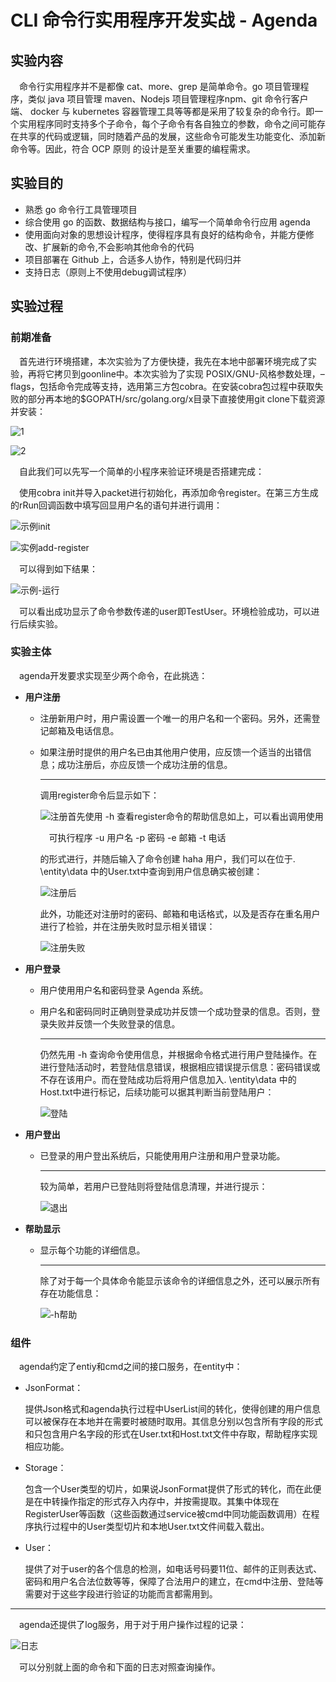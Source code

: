 # **CLI 命令行实用程序开发实战 - Agenda**

## 实验内容

&emsp;命令行实用程序并不是都像 cat、more、grep 是简单命令。go 项目管理程序，类似 java 项目管理 maven、Nodejs 项目管理程序npm、git 命令行客户端、 docker 与 kubernetes 容器管理工具等等都是采用了较复杂的命令行。即一个实用程序同时支持多个子命令，每个子命令有各自独立的参数，命令之间可能存在共享的代码或逻辑，同时随着产品的发展，这些命令可能发生功能变化、添加新命令等。因此，符合 OCP 原则 的设计是至关重要的编程需求。

## 实验目的

* 熟悉 go 命令行工具管理项目
* 综合使用 go 的函数、数据结构与接口，编写一个简单命令行应用 agenda
* 使用面向对象的思想设计程序，使得程序具有良好的结构命令，并能方便修改、扩展新的命令,不会影响其他命令的代码
* 项目部署在 Github 上，合适多人协作，特别是代码归并
* 支持日志（原则上不使用debug调试程序）

## 实验过程

### 前期准备

&emsp;首先进行环境搭建，本次实验为了方便快捷，我先在本地中部署环境完成了实验，再将它拷贝到goonline中。本次实验为了实现 POSIX/GNU-风格参数处理，–flags，包括命令完成等支持，选用第三方包cobra。在安装cobra包过程中获取失败的部分再本地的$GOPATH/src/golang.org/x目录下直接使用git clone下载资源并安装：

![1](https://github.com/rye0410/hello-world/blob/master/HWServiceComputing/agenda/pic/1.png)

![2](https://github.com/rye0410/hello-world/blob/master/HWServiceComputing/agenda/pic/2.png)

&emsp;自此我们可以先写一个简单的小程序来验证环境是否搭建完成：

&emsp;使用cobra init并导入packet进行初始化，再添加命令register。在第三方生成的rRun回调函数中填写回显用户名的语句并进行调用：

![示例init](https://github.com/rye0410/hello-world/blob/master/HWServiceComputing/agenda/pic/示例init.png)

![实例add-register](https://github.com/rye0410/hello-world/blob/master/HWServiceComputing/agenda/pic/实例add-register.png)

&emsp;可以得到如下结果：

![示例-运行](https://github.com/rye0410/hello-world/blob/master/HWServiceComputing/agenda/pic/示例-运行.png)

&emsp;可以看出成功显示了命令参数传递的user即TestUser。环境检验成功，可以进行后续实验。

### 实验主体

&emsp;agenda开发要求实现至少两个命令，在此挑选：

* **用户注册**

  * 注册新用户时，用户需设置一个唯一的用户名和一个密码。另外，还需登记邮箱及电话信息。

  * 如果注册时提供的用户名已由其他用户使用，应反馈一个适当的出错信息；成功注册后，亦应反馈一个成功注册的信息。

    ---

    调用register命令后显示如下：

    ![注册](https://github.com/rye0410/hello-world/blob/master/HWServiceComputing/agenda/pic/注册.png)首先使用 -h 查看register命令的帮助信息如上，可以看出调用使用

    &emsp;可执行程序 -u 用户名 -p 密码 -e 邮箱 -t 电话

    的形式进行，并随后输入了命令创建 haha 用户，我们可以在位于. \\entity\\data 中的User.txt中查询到用户信息确实被创建：

    ![注册后](https://github.com/rye0410/hello-world/blob/master/HWServiceComputing/agenda/pic/注册后.png)

    此外，功能还对注册时的密码、邮箱和电话格式，以及是否存在重名用户进行了检验，并在注册失败时显示相关错误：

    ![注册失败](https://github.com/rye0410/hello-world/blob/master/HWServiceComputing/agenda/pic/注册失败.png)

* **用户登录**

  * 用户使用用户名和密码登录 Agenda 系统。

  * 用户名和密码同时正确则登录成功并反馈一个成功登录的信息。否则，登录失败并反馈一个失败登录的信息。

    ---

    仍然先用 -h 查询命令使用信息，并根据命令格式进行用户登陆操作。在进行登陆活动时，若登陆信息错误，根据相应错误提示信息：密码错误或不存在该用户。而在登陆成功后将用户信息加入. \\entity\\data 中的Host.txt中进行标记，后续功能可以据其判断当前登陆用户：

    ![登陆](https://github.com/rye0410/hello-world/blob/master/HWServiceComputing/agenda/pic/登陆.png)

* **用户登出**

  * 已登录的用户登出系统后，只能使用用户注册和用户登录功能。

    ---

    较为简单，若用户已登陆则将登陆信息清理，并进行提示：

    ![退出](https://github.com/rye0410/hello-world/blob/master/HWServiceComputing/agenda/pic/退出.png)

* **帮助显示**

  * 显示每个功能的详细信息。

    ---

    除了对于每一个具体命令能显示该命令的详细信息之外，还可以展示所有存在功能信息：

    ![-h帮助](https://github.com/rye0410/hello-world/blob/master/HWServiceComputing/agenda/pic/-h帮助.png)

### 组件

&emsp;agenda约定了entiy和cmd之间的接口服务，在entity中：

* JsonFormat：

  提供Json格式和agenda执行过程中UserList间的转化，使得创建的用户信息可以被保存在本地并在需要时被随时取用。其信息分别以包含所有字段的形式和只包含用户名字段的形式在User.txt和Host.txt文件中存取，帮助程序实现相应功能。

* Storage：

  包含一个User类型的切片，如果说JsonFormat提供了形式的转化，而在此便是在中转操作指定的形式存入内存中，并按需提取。其集中体现在RegisterUser等函数（这些函数通过service被cmd中同功能函数调用）在程序执行过程中的User类型切片和本地User.txt文件间载入载出。

* User：

  提供了对于user的各个信息的检测，如电话号码要11位、邮件的正则表达式、密码和用户名合法位数等等，保障了合法用户的建立，在cmd中注册、登陆等需要对于这些字段进行验证的功能而言都需用到。

---

&emsp;agenda还提供了log服务，用于对于用户操作过程的记录：

![日志](https://github.com/rye0410/hello-world/blob/master/HWServiceComputing/agenda/pic/日志.png)

&emsp;可以分别就上面的命令和下面的日志对照查询操作。

